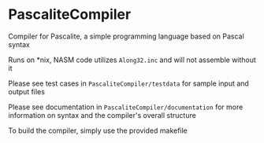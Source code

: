 # PascaliteCompiler
Compiler for Pascalite, a simple programming language based on Pascal syntax

Runs on *nix, NASM code utilizes ```Along32.inc``` and will not assemble without it

Please see test cases in ```PascaliteCompiler/testdata``` for sample input and output files

Please see documentation in ```PascaliteCompiler/documentation``` for more information on syntax and the compiler's overall structure

To build the compiler, simply use the provided makefile
